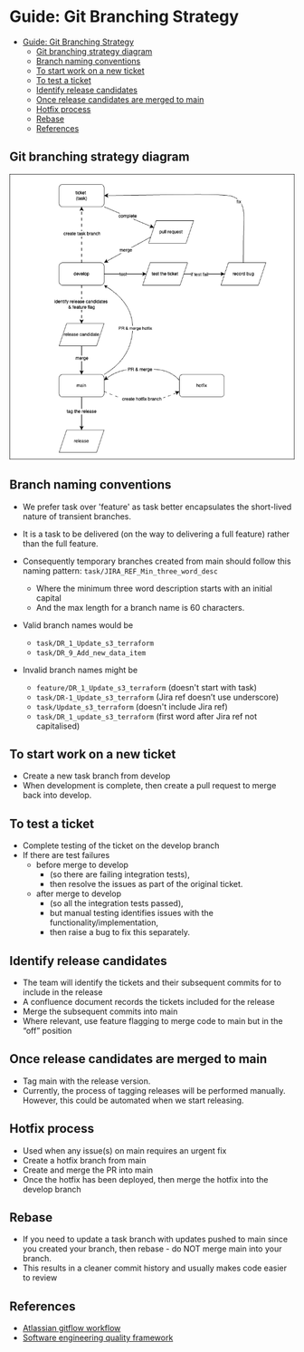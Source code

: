 # Guide: Git Branching Strategy

- [Guide: Git Branching Strategy](#guide-git-branching-strategy)
  - [Git branching strategy diagram](#git-branching-strategy-diagram)
  - [Branch naming conventions](#branch-naming-conventions)
  - [To start work on a new ticket](#to-start-work-on-a-new-ticket)
  - [To test a ticket](#to-test-a-ticket)
  - [Identify release candidates](#identify-release-candidates)
  - [Once release candidates are merged to main](#once-release-candidates-are-merged-to-main)
  - [Hotfix process](#hotfix-process)
  - [Rebase](#rebase)
  - [References](#references)

## Git branching strategy diagram

![Git branching strategy diagram](../diagrams/Git_branching_strategy.drawio.png)

## Branch naming conventions

- We prefer task over 'feature' as task better encapsulates the short-lived nature of transient branches.
- It is a task to be delivered (on the way to delivering a full feature) rather than the full feature.
- Consequently temporary branches created from main should follow this naming pattern: `task/JIRA_REF_Min_three_word_desc`
  - Where the minimum three word description starts with an initial capital
  - And the max length for a branch name is 60 characters.

- Valid branch names would be
  - `task/DR_1_Update_s3_terraform`
  - `task/DR_9_Add_new_data_item`

- Invalid branch names might be
  - `feature/DR_1_Update_s3_terraform` (doesn't start with task)
  - `task/DR-1_Update_s3_terraform` (Jira ref doesn’t use underscore)
  - `task/Update_s3_terraform` (doesn't include Jira ref)
  - `task/DR_1_update_s3_terraform` (first word after Jira ref not capitalised)

## To start work on a new ticket

- Create a new task branch from develop
- When development is complete, then create a pull request to merge back into develop.

## To test a ticket

- Complete testing of the ticket on the develop branch
- If there are test failures
  - before merge to develop
    - (so there are failing integration tests),
    - then resolve the issues as part of the original ticket.
  - after merge to develop
    - (so all the integration tests passed),
    - but manual testing identifies issues with the functionality/implementation,
    - then raise a bug to fix this separately.

## Identify release candidates

- The team will identify the tickets and their subsequent commits for to include in the release
- A confluence document records the tickets included for the release
- Merge the subsequent commits into main
- Where relevant, use feature flagging to merge code to main but in the “off” position

## Once release candidates are merged to main

- Tag main with the release version.
- Currently, the process of tagging releases will be performed manually. However, this could be automated when we start releasing.

## Hotfix process

- Used when any issue(s) on main requires an urgent fix
- Create a hotfix branch from main
- Create and merge the PR into main
- Once the hotfix has been deployed, then merge the hotfix into the develop branch

## Rebase

- If you need to update a task branch with updates pushed to main since you created your branch, then rebase - do NOT merge main into your branch.
- This results in a cleaner commit history and usually makes code easier to review

## References

- [Atlassian gitflow workflow](https://www.atlassian.com/git/tutorials/comparing-workflows/gitflow-workflow)
- [Software engineering quality framework](https://github.com/NHSDigital/software-engineering-quality-framework/blob/main/patterns/little-and-often.md)

